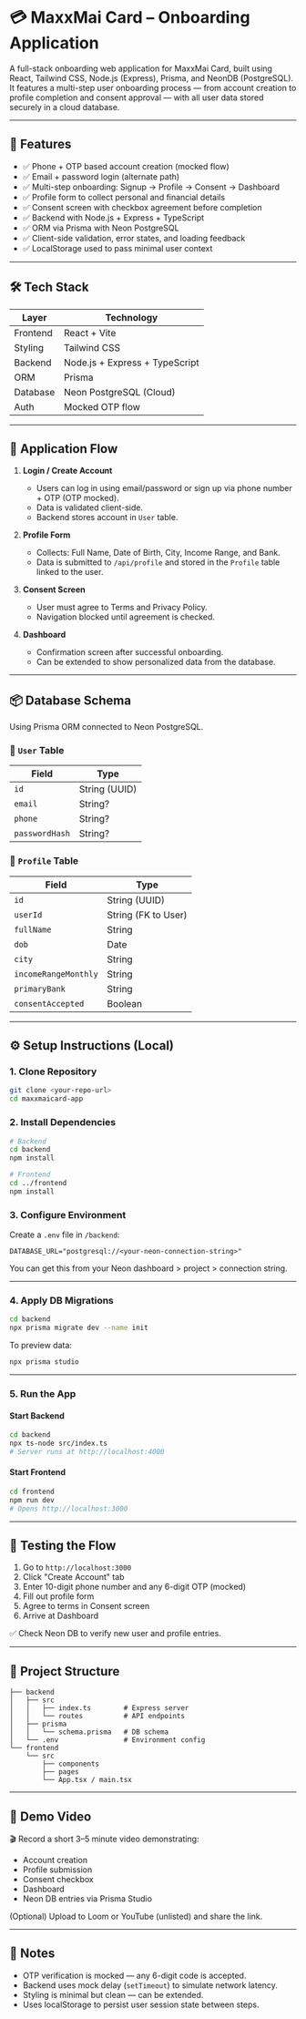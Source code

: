 # 💳 MaxxMai Card – Onboarding Application

A full-stack onboarding web application for MaxxMai Card, built using React, Tailwind CSS, Node.js (Express), Prisma, and NeonDB (PostgreSQL). It features a multi-step user onboarding process — from account creation to profile completion and consent approval — with all user data stored securely in a cloud database.

---

## 🚀 Features

- ✅ Phone + OTP based account creation (mocked flow)
- ✅ Email + password login (alternate path)
- ✅ Multi-step onboarding: Signup → Profile → Consent → Dashboard
- ✅ Profile form to collect personal and financial details
- ✅ Consent screen with checkbox agreement before completion
- ✅ Backend with Node.js + Express + TypeScript
- ✅ ORM via Prisma with Neon PostgreSQL
- ✅ Client-side validation, error states, and loading feedback
- ✅ LocalStorage used to pass minimal user context

---

## 🛠️ Tech Stack

| Layer      | Technology               |
|------------|---------------------------|
| Frontend   | React + Vite              |
| Styling    | Tailwind CSS              |
| Backend    | Node.js + Express + TypeScript |
| ORM        | Prisma                    |
| Database   | Neon PostgreSQL (Cloud)   |
| Auth       | Mocked OTP flow           |

---

## 🧭 Application Flow

1. **Login / Create Account**
   - Users can log in using email/password or sign up via phone number + OTP (OTP mocked).
   - Data is validated client-side.
   - Backend stores account in `User` table.

2. **Profile Form**
   - Collects: Full Name, Date of Birth, City, Income Range, and Bank.
   - Data is submitted to `/api/profile` and stored in the `Profile` table linked to the user.

3. **Consent Screen**
   - User must agree to Terms and Privacy Policy.
   - Navigation blocked until agreement is checked.

4. **Dashboard**
   - Confirmation screen after successful onboarding.
   - Can be extended to show personalized data from the database.

---

## 📦 Database Schema

Using Prisma ORM connected to Neon PostgreSQL.

### 🧑 `User` Table

| Field        | Type          |
|--------------|---------------|
| `id`         | String (UUID) |
| `email`      | String?       |
| `phone`      | String?       |
| `passwordHash` | String?     |

### 🧾 `Profile` Table

| Field                | Type          |
|---------------------|---------------|
| `id`                | String (UUID) |
| `userId`            | String (FK to User) |
| `fullName`          | String        |
| `dob`               | Date          |
| `city`              | String        |
| `incomeRangeMonthly`| String        |
| `primaryBank`       | String        |
| `consentAccepted`   | Boolean       |

---

## ⚙️ Setup Instructions (Local)

### 1. Clone Repository

```bash
git clone <your-repo-url>
cd maxxmaicard-app
```

### 2. Install Dependencies

```bash
# Backend
cd backend
npm install

# Frontend
cd ../frontend
npm install
```

### 3. Configure Environment

Create a `.env` file in `/backend`:

```env
DATABASE_URL="postgresql://<your-neon-connection-string>"
```

You can get this from your Neon dashboard > project > connection string.

---

### 4. Apply DB Migrations

```bash
cd backend
npx prisma migrate dev --name init
```

To preview data:

```bash
npx prisma studio
```

---

### 5. Run the App

#### Start Backend

```bash
cd backend
npx ts-node src/index.ts
# Server runs at http://localhost:4000
```

#### Start Frontend

```bash
cd frontend
npm run dev
# Opens http://localhost:3000
```

---

## 🧪 Testing the Flow

1. Go to `http://localhost:3000`
2. Click "Create Account" tab
3. Enter 10-digit phone number and any 6-digit OTP (mocked)
4. Fill out profile form
5. Agree to terms in Consent screen
6. Arrive at Dashboard

✅ Check Neon DB to verify new user and profile entries.

---

## 📂 Project Structure

```
├── backend
│   ├── src
│   │   ├── index.ts        # Express server
│   │   └── routes          # API endpoints
│   ├── prisma
│   │   └── schema.prisma   # DB schema
│   └── .env                # Environment config
└── frontend
    └── src
        ├── components
        ├── pages
        └── App.tsx / main.tsx
```

---

## 🎥 Demo Video

🎬 Record a short 3–5 minute video demonstrating:
- Account creation
- Profile submission
- Consent checkbox
- Dashboard
- Neon DB entries via Prisma Studio

(Optional) Upload to Loom or YouTube (unlisted) and share the link.

---


## 🙌 Notes

- OTP verification is mocked — any 6-digit code is accepted.
- Backend uses mock delay (`setTimeout`) to simulate network latency.
- Styling is minimal but clean — can be extended.
- Uses localStorage to persist user session state between steps.

